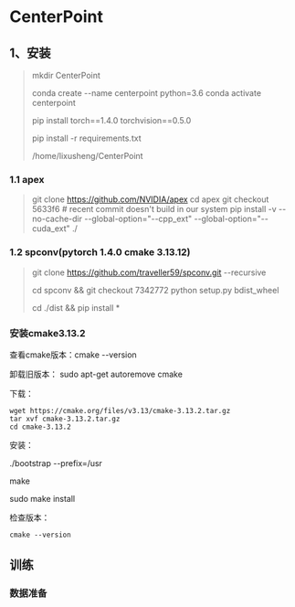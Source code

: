 # CenterPoint

## 1、安装

> mkdir CenterPoint
>
> conda create --name centerpoint python=3.6
> conda activate centerpoint
>
> pip install torch==1.4.0 torchvision==0.5.0
>
> pip install -r requirements.txt
>
> /home/lixusheng/CenterPoint

### 1.1 apex

> git clone https://github.com/NVIDIA/apex
> cd apex
> git checkout 5633f6  # recent commit doesn't build in our system 
> pip install -v --no-cache-dir --global-option="--cpp_ext" --global-option="--cuda_ext" ./

### 1.2 spconv(pytorch 1.4.0 cmake 3.13.12)

> git clone https://github.com/traveller59/spconv.git --recursive
>
> cd spconv && git checkout 7342772
> python setup.py bdist_wheel
>
> cd ./dist && pip install *

### 安装cmake3.13.2

查看cmake版本：cmake --version

卸载旧版本： sudo apt-get autoremove cmake

下载：

```text
wget https://cmake.org/files/v3.13/cmake-3.13.2.tar.gz
tar xvf cmake-3.13.2.tar.gz
cd cmake-3.13.2
```

安装：

./bootstrap --prefix=/usr

make

sudo make install

检查版本：

```text
cmake --version
```

## 训练

### 数据准备

